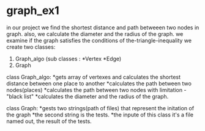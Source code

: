 # graph_ex1

in our project we find the shortest distance and path betweeen two nodes in graph.
also, we calculate the diameter and the radius of the graph.
we examine if the graph satisfies the conditions of the-triangle-inequality
we create two classes: 
1. Graph_algo (sub classes : *Vertex *Edge) 
2. Graph

class Graph_algo: 
*gets array of vertexes and calculates the shortest distance between one place to another 
*calculates the path between two nodes(places) 
*calculates the path between two nodes with limitation - "black list" *calculates the diameter and the radius of the graph.

class Graph:
*gests two strings(path of files) that represent the initation of the graph *the second string is the tests. 
*the inpute of this class it's a file named out, the result of the tests.
